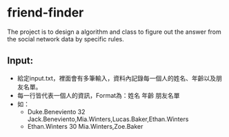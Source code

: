 # friend-finder
The project is to design a algorithm and class to figure out the answer from the social network data by specific rules.

## Input:
- 給定input.txt，裡面會有多筆輸入，資料內記錄每一個人的姓名、年齡以及朋友名單。
- 每一行皆代表一個人的資訊，Format為：姓名 年齡 朋友名單
- 如：
    - Duke.Beneviento 32 Jack.Beneviento,Mia.Winters,Lucas.Baker,Ethan.Winters
    - Ethan.Winters 30 Mia.Winters,Zoe.Baker
